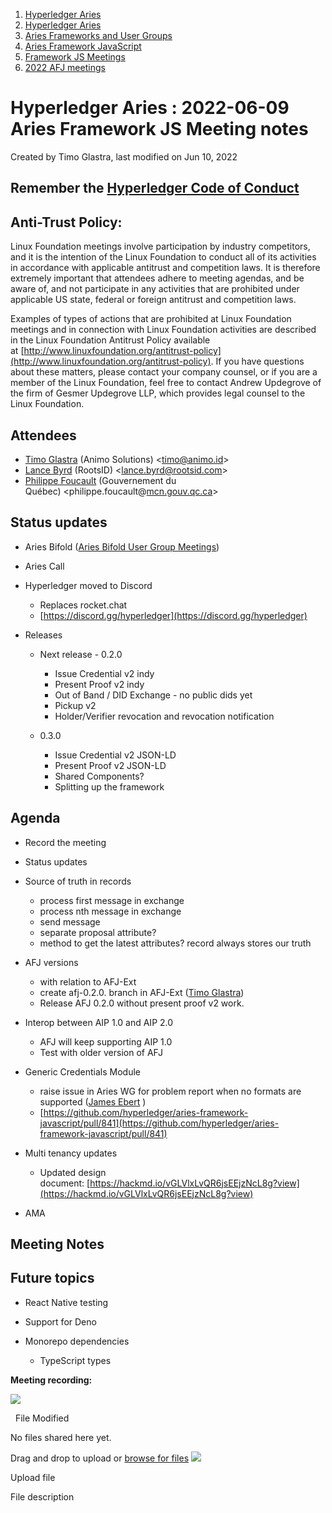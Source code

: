 1. [Hyperledger Aries](index.html)
2. [Hyperledger Aries](Hyperledger-Aries_18481154.html)
3. [Aries Frameworks and User Groups](Aries-Frameworks-and-User-Groups_18481290.html)
4. [Aries Framework JavaScript](Aries-Framework-JavaScript_18482463.html)
5. [Framework JS Meetings](Framework-JS-Meetings_18482467.html)
6. [2022 AFJ meetings](2022-AFJ-meetings_18515835.html)

# Hyperledger Aries : 2022-06-09 Aries Framework JS Meeting notes

Created by Timo Glastra, last modified on Jun 10, 2022

## Remember the [Hyperledger Code of Conduct](https://lf-hyperledger.atlassian.net/wiki/display/HYP/Hyperledger+Code+of+Conduct)

## Anti-Trust Policy:

Linux Foundation meetings involve participation by industry competitors, and it is the intention of the Linux Foundation to conduct all of its activities in accordance with applicable antitrust and competition laws. It is therefore extremely important that attendees adhere to meeting agendas, and be aware of, and not participate in any activities that are prohibited under applicable US state, federal or foreign antitrust and competition laws.

Examples of types of actions that are prohibited at Linux Foundation meetings and in connection with Linux Foundation activities are described in the Linux Foundation Antitrust Policy available at [http://www.linuxfoundation.org/antitrust-policy](http://www.linuxfoundation.org/antitrust-policy). If you have questions about these matters, please contact your company counsel, or if you are a member of the Linux Foundation, feel free to contact Andrew Updegrove of the firm of Gesmer Updegrove LLP, which provides legal counsel to the Linux Foundation.

## Attendees

- [Timo Glastra](https://lf-hyperledger.atlassian.net/wiki/people/5f64a069a1048d0069073500?ref=confluence) (Animo Solutions) &lt;timo@animo.id&gt;
- [Lance Byrd](https://lf-hyperledger.atlassian.net/wiki/people/6346b13f754fb6b373b9af19?ref=confluence) (RootsID) &lt;lance.byrd@rootsid.com&gt;
- [Philippe Foucault](https://lf-hyperledger.atlassian.net/wiki/people/62150c66c345490071971b9f?ref=confluence) (Gouvernement du Québec) &lt;philippe.foucault@[mcn.gouv.qc.ca](http://mcn.gouv.qc.ca/)&gt;

## Status updates

- Aries Bifold ([Aries Bifold User Group Meetings](Aries-Bifold-User-Group-Meetings_18490725.html))
- Aries Call
- Hyperledger moved to Discord
  
  - Replaces rocket.chat
  - [https://discord.gg/hyperledger](https://discord.gg/hyperledger)
- Releases
  
  - Next release - 0.2.0
    
    - Issue Credential v2 indy
    - Present Proof v2 indy
    - Out of Band / DID Exchange - no public dids yet
    - Pickup v2
    - Holder/Verifier revocation and revocation notification
  - 0.3.0
    
    - Issue Credential v2 JSON-LD
    - Present Proof v2 JSON-LD
    - Shared Components?
    - Splitting up the framework

## Agenda

- Record the meeting
- Status updates
- Source of truth in records
  
  - process first message in exchange
  - process nth message in exchange
  - send message
  - separate proposal attribute?
  - method to get the latest attributes? record always stores our truth
- AFJ versions
  
  - with relation to AFJ-Ext
  - create afj-0.2.0. branch in AFJ-Ext ([Timo Glastra](https://lf-hyperledger.atlassian.net/wiki/people/5f64a069a1048d0069073500?ref=confluence))
  - Release AFJ 0.2.0 without present proof v2 work.
- Interop between AIP 1.0 and AIP 2.0
  
  - AFJ will keep supporting AIP 1.0
  - Test with older version of AFJ
- Generic Credentials Module
  
  - raise issue in Aries WG for problem report when no formats are supported ([James Ebert](https://lf-hyperledger.atlassian.net/wiki/people/557058:1b65ef69-a9c7-4f13-8ac7-eca3c34f5f97?ref=confluence) )
  - [https://github.com/hyperledger/aries-framework-javascript/pull/841](https://github.com/hyperledger/aries-framework-javascript/pull/841)
- Multi tenancy updates
  
  - Updated design document: [https://hackmd.io/vGLVlxLvQR6jsEEjzNcL8g?view](https://hackmd.io/vGLVlxLvQR6jsEEjzNcL8g?view)
- AMA

## Meeting Notes

## Future topics

- React Native testing
- Support for Deno
- Monorepo dependencies
  
  - TypeScript types

**Meeting recording:**

![](plugins/servlet/confluence/placeholder/unknown-attachment)

  File Modified

No files shared here yet.

Drag and drop to upload or [browse for files]() ![](images/icons/wait.gif)

Upload file

File description
